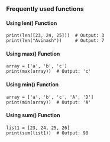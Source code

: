 ### Frequently used functions

#### Using len() Function
```
print(len([23, 24, 25]))  # Output: 3
print(len("Avinash"))     # Output: 7
```

#### Using max() Function
```
array = ['a', 'b', 'c']
print(max(array))  # Output: 'c'
```

#### Using min() Function
```
array = ['a', 'b', 'c', 'A', 'D']
print(min(array))  # Output: 'A'
```

#### Using sum() Function
```
list1 = [23, 24, 25, 26]
print(sum(list1))  # Output: 98
```

